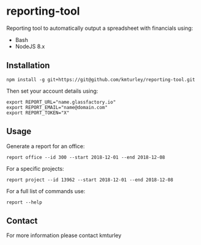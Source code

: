 # reporting-tool

Reporting tool to automatically output a spreadsheet with financials using:

* Bash
* NodeJS 8.x


## Installation

    npm install -g git+https://git@github.com/kmturley/reporting-tool.git

Then set your account details using:

    export REPORT_URL="name.glassfactory.io"
    export REPORT_EMAIL="name@domain.com"
    export REPORT_TOKEN="X"


## Usage

Generate a report for an office:

    report office --id 300 --start 2018-12-01 --end 2018-12-08

For a specific projects:

    report project --id 13962 --start 2018-12-01 --end 2018-12-08

For a full list of commands use:

    report --help


## Contact

For more information please contact kmturley
